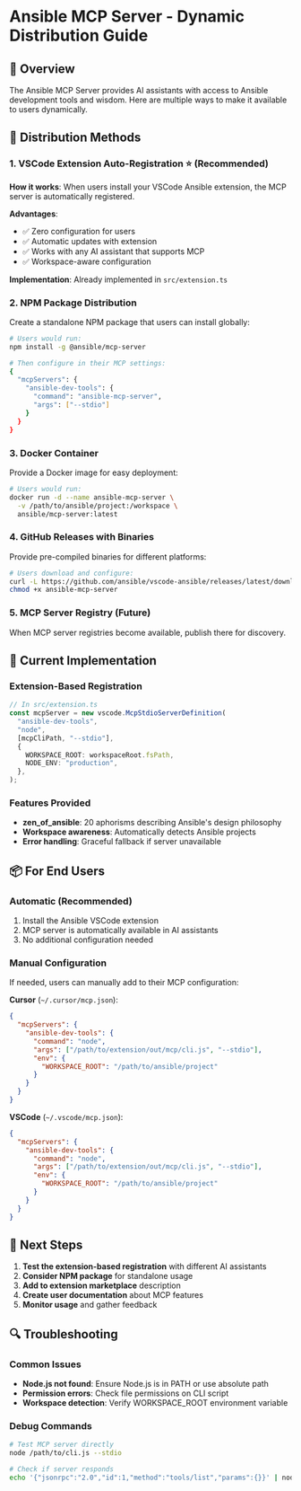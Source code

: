 # Ansible MCP Server - Dynamic Distribution Guide

## 🎯 Overview

The Ansible MCP Server provides AI assistants with access to Ansible development tools and wisdom. Here are multiple ways to make it available to users dynamically.

## 🚀 Distribution Methods

### 1. **VSCode Extension Auto-Registration** ⭐ (Recommended)

**How it works**: When users install your VSCode Ansible extension, the MCP server is automatically registered.

**Advantages**:
- ✅ Zero configuration for users
- ✅ Automatic updates with extension
- ✅ Works with any AI assistant that supports MCP
- ✅ Workspace-aware configuration

**Implementation**: Already implemented in `src/extension.ts`

### 2. **NPM Package Distribution**

Create a standalone NPM package that users can install globally:

```bash
# Users would run:
npm install -g @ansible/mcp-server

# Then configure in their MCP settings:
{
  "mcpServers": {
    "ansible-dev-tools": {
      "command": "ansible-mcp-server",
      "args": ["--stdio"]
    }
  }
}
```

### 3. **Docker Container**

Provide a Docker image for easy deployment:

```bash
# Users would run:
docker run -d --name ansible-mcp-server \
  -v /path/to/ansible/project:/workspace \
  ansible/mcp-server:latest
```

### 4. **GitHub Releases with Binaries**

Provide pre-compiled binaries for different platforms:

```bash
# Users download and configure:
curl -L https://github.com/ansible/vscode-ansible/releases/latest/download/ansible-mcp-server-linux -o ansible-mcp-server
chmod +x ansible-mcp-server
```

### 5. **MCP Server Registry** (Future)

When MCP server registries become available, publish there for discovery.

## 🔧 Current Implementation

### Extension-Based Registration

```typescript
// In src/extension.ts
const mcpServer = new vscode.McpStdioServerDefinition(
  "ansible-dev-tools",
  "node",
  [mcpCliPath, "--stdio"],
  {
    WORKSPACE_ROOT: workspaceRoot.fsPath,
    NODE_ENV: "production",
  },
);
```

### Features Provided

- **zen_of_ansible**: 20 aphorisms describing Ansible's design philosophy
- **Workspace awareness**: Automatically detects Ansible projects
- **Error handling**: Graceful fallback if server unavailable

## 📦 For End Users

### Automatic (Recommended)
1. Install the Ansible VSCode extension
2. MCP server is automatically available in AI assistants
3. No additional configuration needed

### Manual Configuration
If needed, users can manually add to their MCP configuration:

**Cursor** (`~/.cursor/mcp.json`):
```json
{
  "mcpServers": {
    "ansible-dev-tools": {
      "command": "node",
      "args": ["/path/to/extension/out/mcp/cli.js", "--stdio"],
      "env": {
        "WORKSPACE_ROOT": "/path/to/ansible/project"
      }
    }
  }
}
```

**VSCode** (`~/.vscode/mcp.json`):
```json
{
  "mcpServers": {
    "ansible-dev-tools": {
      "command": "node", 
      "args": ["/path/to/extension/out/mcp/cli.js", "--stdio"],
      "env": {
        "WORKSPACE_ROOT": "/path/to/ansible/project"
      }
    }
  }
}
```

## 🎯 Next Steps

1. **Test the extension-based registration** with different AI assistants
2. **Consider NPM package** for standalone usage
3. **Add to extension marketplace** description
4. **Create user documentation** about MCP features
5. **Monitor usage** and gather feedback

## 🔍 Troubleshooting

### Common Issues
- **Node.js not found**: Ensure Node.js is in PATH or use absolute path
- **Permission errors**: Check file permissions on CLI script
- **Workspace detection**: Verify WORKSPACE_ROOT environment variable

### Debug Commands
```bash
# Test MCP server directly
node /path/to/cli.js --stdio

# Check if server responds
echo '{"jsonrpc":"2.0","id":1,"method":"tools/list","params":{}}' | node /path/to/cli.js --stdio
```
